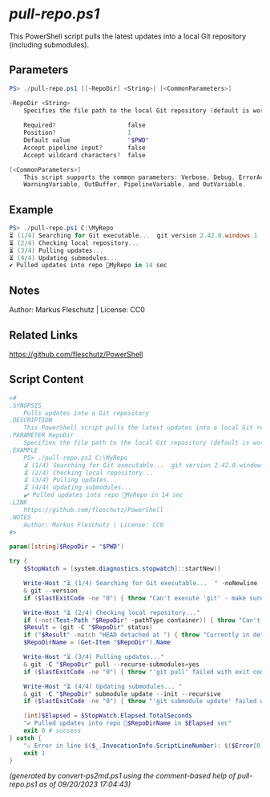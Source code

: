 *pull-repo.ps1*
================

This PowerShell script pulls the latest updates into a local Git repository (including submodules).

Parameters
----------
```powershell
PS> ./pull-repo.ps1 [[-RepoDir] <String>] [<CommonParameters>]

-RepoDir <String>
    Specifies the file path to the local Git repository (default is working directory)
    
    Required?                    false
    Position?                    1
    Default value                "$PWD"
    Accept pipeline input?       false
    Accept wildcard characters?  false

[<CommonParameters>]
    This script supports the common parameters: Verbose, Debug, ErrorAction, ErrorVariable, WarningAction, 
    WarningVariable, OutBuffer, PipelineVariable, and OutVariable.
```

Example
-------
```powershell
PS> ./pull-repo.ps1 C:\MyRepo
⏳ (1/4) Searching for Git executable...  git version 2.42.0.windows.1
⏳ (2/4) Checking local repository...
⏳ (3/4) Pulling updates...
⏳ (4/4) Updating submodules...
✔️ Pulled updates into repo 📂MyRepo in 14 sec

```

Notes
-----
Author: Markus Fleschutz | License: CC0

Related Links
-------------
https://github.com/fleschutz/PowerShell

Script Content
--------------
```powershell
<#
.SYNOPSIS
	Pulls updates into a Git repository
.DESCRIPTION
	This PowerShell script pulls the latest updates into a local Git repository (including submodules).
.PARAMETER RepoDir
	Specifies the file path to the local Git repository (default is working directory)
.EXAMPLE
	PS> ./pull-repo.ps1 C:\MyRepo
	⏳ (1/4) Searching for Git executable...  git version 2.42.0.windows.1
	⏳ (2/4) Checking local repository...
	⏳ (3/4) Pulling updates...
	⏳ (4/4) Updating submodules...
	✔️ Pulled updates into repo 📂MyRepo in 14 sec
.LINK
	https://github.com/fleschutz/PowerShell
.NOTES
	Author: Markus Fleschutz | License: CC0
#>

param([string]$RepoDir = "$PWD")

try {
	$StopWatch = [system.diagnostics.stopwatch]::startNew()

	Write-Host "⏳ (1/4) Searching for Git executable...  " -noNewline
	& git --version
	if ($lastExitCode -ne "0") { throw "Can't execute 'git' - make sure Git is installed and available" }

	Write-Host "⏳ (2/4) Checking local repository..."
	if (-not(Test-Path "$RepoDir" -pathType container)) { throw "Can't access folder: $RepoDir" }
	$Result = (git -C "$RepoDir" status)
	if ("$Result" -match "HEAD detached at ") { throw "Currently in detached HEAD state (not on a branch!), so nothing to pull" }
	$RepoDirName = (Get-Item "$RepoDir").Name

	Write-Host "⏳ (3/4) Pulling updates..."
	& git -C "$RepoDir" pull --recurse-submodules=yes
	if ($lastExitCode -ne "0") { throw "'git pull' failed with exit code $lastExitCode" }

	Write-Host "⏳ (4/4) Updating submodules... "
	& git -C "$RepoDir" submodule update --init --recursive
	if ($lastExitCode -ne "0") { throw "'git submodule update' failed with exit code $lastExitCode" }

	[int]$Elapsed = $StopWatch.Elapsed.TotalSeconds
	"✔️ Pulled updates into repo 📂$RepoDirName in $Elapsed sec"
	exit 0 # success
} catch {
	"⚠️ Error in line $($_.InvocationInfo.ScriptLineNumber): $($Error[0])"
	exit 1
}
```

*(generated by convert-ps2md.ps1 using the comment-based help of pull-repo.ps1 as of 09/20/2023 17:04:43)*
